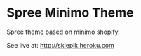 Spree Minimo Theme
==================

Spree theme based on minimo shopify.

See live at: http://sklepik.heroku.com
